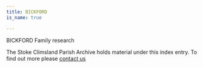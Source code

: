 ```yaml
---
title: BICKFORD
is_name: true

---
```


BICKFORD Family research


The Stoke Climsland Parish Archive holds material under this index entry. To find out more please [contact us](/contact/)
